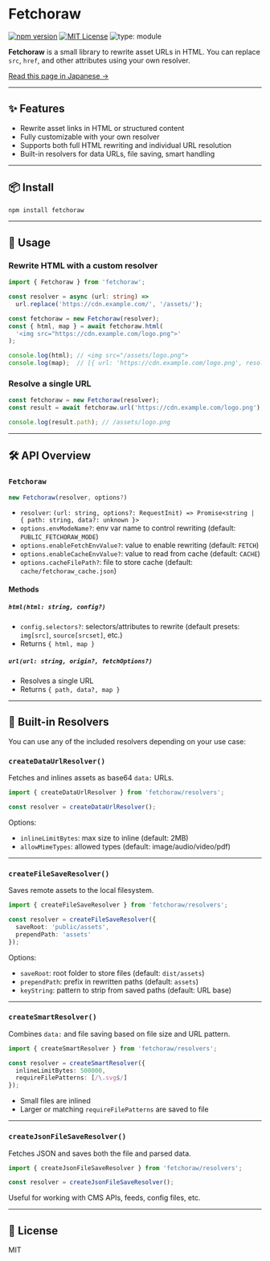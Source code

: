 # Fetchoraw

[![npm version](https://img.shields.io/npm/v/fetchoraw)](https://www.npmjs.com/package/fetchoraw)
[![MIT License](https://img.shields.io/npm/l/fetchoraw)](./LICENSE)
![type: module](https://img.shields.io/badge/type-module-green)

**Fetchoraw** is a small library to rewrite asset URLs in HTML.
You can replace `src`, `href`, and other attributes using your own resolver.

[Read this page in Japanese →](./README.ja.md)

---

## ✨ Features

* Rewrite asset links in HTML or structured content
* Fully customizable with your own resolver
* Supports both full HTML rewriting and individual URL resolution
* Built-in resolvers for data URLs, file saving, smart handling

---

## 📦 Install

```bash
npm install fetchoraw
```

---

## 🚀 Usage

### Rewrite HTML with a custom resolver

```ts
import { Fetchoraw } from 'fetchoraw';

const resolver = async (url: string) =>
  url.replace('https://cdn.example.com/', '/assets/');

const fetchoraw = new Fetchoraw(resolver);
const { html, map } = await fetchoraw.html(
  '<img src="https://cdn.example.com/logo.png">'
);

console.log(html); // <img src="/assets/logo.png">
console.log(map);  // [{ url: 'https://cdn.example.com/logo.png', resolvedPath: '/assets/logo.png' }]
```

### Resolve a single URL

```ts
const fetchoraw = new Fetchoraw(resolver);
const result = await fetchoraw.url('https://cdn.example.com/logo.png');

console.log(result.path); // /assets/logo.png
```

---

## 🛠 API Overview

### `Fetchoraw`

```ts
new Fetchoraw(resolver, options?)
```

* `resolver`: `(url: string, options?: RequestInit) => Promise<string | { path: string, data?: unknown }> `
* `options.envModeName?`: env var name to control rewriting (default: `PUBLIC_FETCHORAW_MODE`)
* `options.enableFetchEnvValue?`: value to enable rewriting (default: `FETCH`)
* `options.enableCacheEnvValue?`: value to read from cache (default: `CACHE`)
* `options.cacheFilePath?`: file to store cache (default: `cache/fetchoraw_cache.json`)

#### Methods

##### `html(html: string, config?)`

* `config.selectors?`: selectors/attributes to rewrite (default presets: `img[src]`, `source[srcset]`, etc.)
* Returns `{ html, map }`

##### `url(url: string, origin?, fetchOptions?)`

* Resolves a single URL
* Returns `{ path, data?, map }`

---

## 🧙 Built-in Resolvers

You can use any of the included resolvers depending on your use case:

### `createDataUrlResolver()`

Fetches and inlines assets as base64 `data:` URLs.

```ts
import { createDataUrlResolver } from 'fetchoraw/resolvers';

const resolver = createDataUrlResolver();
```

Options:

* `inlineLimitBytes`: max size to inline (default: 2MB)
* `allowMimeTypes`: allowed types (default: image/audio/video/pdf)

---

### `createFileSaveResolver()`

Saves remote assets to the local filesystem.

```ts
import { createFileSaveResolver } from 'fetchoraw/resolvers';

const resolver = createFileSaveResolver({
  saveRoot: 'public/assets',
  prependPath: 'assets'
});
```

Options:

* `saveRoot`: root folder to store files (default: `dist/assets`)
* `prependPath`: prefix in rewritten paths (default: `assets`)
* `keyString`: pattern to strip from saved paths (default: URL base)

---

### `createSmartResolver()`

Combines `data:` and file saving based on file size and URL pattern.

```ts
import { createSmartResolver } from 'fetchoraw/resolvers';

const resolver = createSmartResolver({
  inlineLimitBytes: 500000,
  requireFilePatterns: [/\.svg$/]
});
```

* Small files are inlined
* Larger or matching `requireFilePatterns` are saved to file

---

### `createJsonFileSaveResolver()`

Fetches JSON and saves both the file and parsed data.

```ts
import { createJsonFileSaveResolver } from 'fetchoraw/resolvers';

const resolver = createJsonFileSaveResolver();
```

Useful for working with CMS APIs, feeds, config files, etc.

---

## 📄 License

MIT
